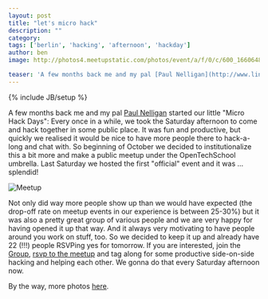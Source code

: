 ```yaml
---
layout: post
title: "let's micro hack"
description: ""
category: 
tags: ['berlin', 'hacking', 'afternoon', 'hackday']
author: ben
image: http://photos4.meetupstatic.com/photos/event/a/f/0/c/600_166064812.jpeg

teaser: 'A few months back me and my pal [Paul Nelligan](http://www.linkedin.com/in/nellboy) started our little "Micro Hack Days": Every once in a while, we took the Saturday afternoon to come and hack together in some public place. It was fun and productive, but quickly we realised it would be nice to have more people there to hack-a-long and chat with. So beginning of October we decided to institutionalize this a bit more and make a public meetup under the OpenTechSchool umbrella. Last Saturday we hosted the first "official" event and it was ... splendid!'
---
```

{% include JB/setup %}

A few months back me and my pal [Paul Nelligan](http://www.linkedin.com/in/nellboy) started our little "Micro Hack Days": Every once in a while, we took the Saturday afternoon to come and hack together in some public place. It was fun and productive, but quickly we realised it would be nice to have more people there to hack-a-long and chat with. So beginning of October we decided to institutionalize this a bit more and make a public meetup under the OpenTechSchool umbrella. Last Saturday we hosted the first "official" event and it was ... splendid!


![Meetup](http://photos4.meetupstatic.com/photos/event/a/f/0/c/600_166064812.jpeg)

Not only did way more people show up than we would have expected (the drop-off rate on meetup events in our experience is between 25-30%) but it was also a pretty great group of various people and we are very happy for having opened it up that way. And it always very motivating to have people around you work on stuff, too. So we decided to keep it up and already have 22 (!!!) people RSVPing yes for tomorrow. If you are interested, join the [Group](http://www.meetup.com/opentechschool-berlin/), [rsvp to the meetup](http://www.meetup.com/opentechschool-berlin/events/84897172/) and tag along for some productive side-on-side hacking and helping each other. We gonna do that every Saturday afternoon now.

By the way, more photos [here](http://www.meetup.com/opentechschool-berlin/photos/11082902/).
